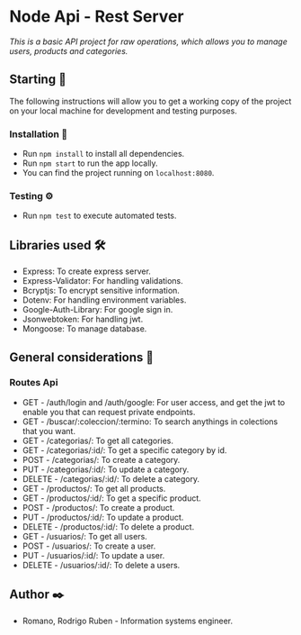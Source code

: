 # Node Api - Rest Server

_This is a basic API project for raw operations, which allows you to manage users, products and categories._

## Starting 🚀

The following instructions will allow you to get a working copy of the project on your local machine for development and testing purposes.

### Installation 🔧

- Run `npm install` to install all dependencies.
- Run `npm start` to run the app locally.
- You can find the project running on `localhost:8080`.

### Testing ⚙️

- Run `npm test` to execute automated tests.

## Libraries used 🛠️

- Express: To create express server.
- Express-Validator: For handling validations.
- Bcryptjs: To encrypt sensitive information.
- Dotenv: For handling environment variables.
- Google-Auth-Library: For google sign in.
- Jsonwebtoken:  For handling jwt.
- Mongoose: To manage database.

## General considerations 📖

### Routes Api

- GET - /auth/login and /auth/google: For user access, and get the jwt to enable you that can request private endpoints.
- GET - /buscar/:coleccion/:termino: To search anythings in colections that you want.
- GET - /categorias/: To get all categories.
- GET - /categorias/:id/: To get a specific category by id.
- POST - /categorias/: To create a category.
- PUT - /categorias/:id/: To update a category.
- DELETE - /categorias/:id/: To delete a category.
- GET - /productos/: To get all products.
- GET - /productos/:id/: To get a specific product.
- POST - /productos/: To create a product.
- PUT - /productos/:id/: To update a product.
- DELETE - /productos/:id/: To delete a product.
- GET - /usuarios/: To get all users.
- POST - /usuarios/: To create a user.
- PUT - /usuarios/:id/: To update a user.
- DELETE - /usuarios/:id/: To delete a users.

## Author ✒️

 - Romano, Rodrigo Ruben - Information systems engineer.
